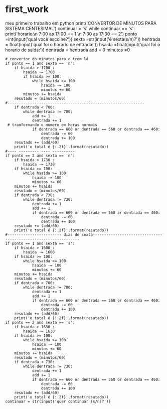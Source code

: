 # first_work
meu primeiro trabalho em python
print('CONVERTOR DE MINUTOS PARA SISTEMA CENTESIMAL')
continuar = 's'
while continuar == 's':
    print('horario:\n 7:00 as 17:00 == 1 \n 7:30 as 17:30 == 2')
    ponto =int(input('qual você escolhe?'))
    sexta =str(input('é sexta(s/n)?'))
    hentrada = float(input('qual foi o horario de entrada:'))
    hsaida =float(input('qual foi o horario de saida:'))
    dentrada = hentrada
    add = 0
    minutos =0

    # convertor do minutos para o trem lá
    if ponto == 1 and sexta == 'n':
        if hsaida > 1700 :   
            hsaida -= 1700
            if hsaida >= 100:
                while hsaida >= 100:
                    hsaida -= 100
                    minutos += 60
            minutos += hsaida
        resutado = (minutos/60) 
    #-------------------------------------------------------------        
        if dentrada < 700:
            while dentrada != 700:  
                add += 1
                dentrada += 1 
     # tranformando o numero em horas normais           
                if dentrada == 660 or dentrada == 560 or dentrada == 460:
                    dentrada -= 60
                    dentrada += 100
        resutado += (add/60)
        print('o total é {:.2f}'.format(resutado)) 
    #---- --------- ---- ---------- 
    if ponto == 2 and sexta == 'n':
        if hsaida > 1730 :   
            hsaida -= 1730
        if hsaida >= 100:
            while hsaida >= 100:
                hsaida -= 100
                minutos += 60
        minutos += hsaida
        resutado = (minutos/60) 
        if dentrada < 730:
            while dentrada != 730:
                dentrada += 1 
                add += 1
                if dentrada == 660 or dentrada == 560 or dentrada == 460:
                    dentrada -= 60
                    dentrada += 100
        resutado += (add/60)
        print('o total é {:.2f}'.format(resutado)) 
    #------------------------ dias de sexta----------------------------------------------------------------
    if ponto == 1 and sexta == 's':
        if hsaida > 1600 :   
            hsaida -= 1600
        if hsaida >= 100:
            while hsaida >= 100:
                hsaida -= 100
                minutos += 60
        minutos += hsaida
        resutado = (minutos/60) 
        if dentrada < 700:
            while dentrada != 700:
                dentrada += 1 
                add += 1
                if dentrada == 660 or dentrada == 560 or dentrada == 460:
                    dentrada -= 60
                    dentrada += 100
        resutado += (add/60)
        print('o total é {:.2f}'.format(resutado))
    if ponto == 2 and sexta == 's':
        if hsaida > 1630 :   
            hsaida -= 1630
        if hsaida >= 100:
            while hsaida >= 100:
                hsaida -= 100
                minutos += 60
        minutos += hsaida
        resutado = (minutos/60) 
        if dentrada < 730:
            while dentrada != 730:
                dentrada += 1 
                add += 1
                if dentrada == 660 or dentrada == 560 or dentrada == 460:
                    dentrada -= 60
                    dentrada += 100
        resutado += (add/60)
        print('o total é {:.2f}'.format(resutado))
    continuar = str(input('quer continuar (s/n)?'))
